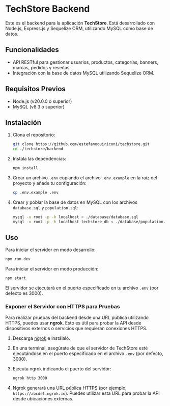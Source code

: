 # TechStore Backend

Este es el backend para la aplicación **TechStore**. Está desarrollado con Node.js, Express.js y Sequelize ORM, utilizando MySQL como base de datos.

## Funcionalidades

- API RESTful para gestionar usuarios, productos, categorías, banners, marcas, pedidos y reseñas.
- Integración con la base de datos MySQL utilizando Sequelize ORM.

## Requisitos Previos

- Node.js (v20.0.0 o superior)  
- MySQL (v8.3 o superior) 

## Instalación

1. Clona el repositorio:
   ```bash
   git clone https://github.com/estefanoquiriconi/techstore.git
   cd ./techstore/backend
   ```

2. Instala las dependencias:
   ```bash
   npm install
   ```

3. Crear un archivo `.env` copiando el archivo `.env.example` en la raíz del proyecto y añade tu configuración:
   ```bash
   cp .env.example .env
   ```

4. Crear y poblar la base de datos en MySQL con los archivos `database.sql` y `population.sql`:

   ```bash
   mysql -u root -p -h localhost < ./database/database.sql
   mysql -u root -p -h localhost techstore_db < ./database/population.sql
   ```

## Uso

Para iniciar el servidor en modo desarrollo:
```bash
npm run dev
```

Para iniciar el servidor en modo producción:
```bash
npm start
```

El servidor se ejecutará en el puerto especificado en tu archivo `.env` (por defecto es 3000).


### Exponer el Servidor con HTTPS para Pruebas

Para realizar pruebas del backend desde una URL pública utilizando HTTPS, puedes usar **ngrok**. Esto es útil para probar la API desde dispositivos externos o servicios que requieran conexiones HTTPS.

1. Descarga [ngrok](https://ngrok.com/download) e instálalo.
2. En una terminal, asegúrate de que el servidor de TechStore esté ejecutándose en el puerto especificado en el archivo `.env` (por defecto, 3000).
3. Ejecuta ngrok indicando el puerto del servidor:

   ```bash
   ngrok http 3000
   ```

4. Ngrok generará una URL pública HTTPS (por ejemplo, `https://abcdef.ngrok.io`). Puedes utilizar esta URL para probar la API desde ubicaciones externas.
